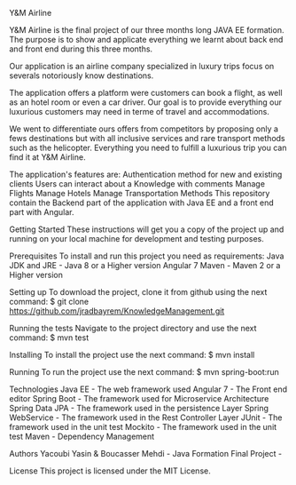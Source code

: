 Y&M Airline

Y&M Airline is the final project of our three months long JAVA EE formation.
The purpose is to show and applicate everything we learnt about back end and front end during this three months.

Our application is an airline company specialized in luxury trips focus on severals notoriously know destinations.

The application offers a platform were customers can book a flight, as well as an hotel room or even a car driver. Our goal is to provide everything our luxurious customers may need in terme of travel and accommodations. 

We went to differentiate ours offers from competitors by proposing only a fews destinations but with all inclusive services and rare transport methods such as the helicopter. Everything you need to fulfill a luxurious trip you can find it at Y&M Airline.


The application's features are:
Authentication method for new and existing clients
Users can interact about a Knowledge with comments
Manage Flights
Manage Hotels
Manage Transportation Methods
This repository contain the Backend part of the application with Java EE and a front end part with Angular.

Getting Started
These instructions will get you a copy of the project up and running on your local machine for development and testing purposes.

Prerequisites
To install and run this project you need as requirements:
Java JDK and JRE - Java 8 or a Higher version
Angular 7
Maven - Maven 2 or a Higher version

Setting up
To download the project, clone it from github using the next command:
$ git clone https://github.com/jradbayrem/KnowledgeManagement.git

Running the tests
Navigate to the project directory and use the next command:
$ mvn test 

Installing
To install the project use the next command:
$ mvn install

Running
To run the project use the next command:
$ mvn spring-boot:run

Technologies
Java EE - The web framework used
Angular 7 - The Front end editor
Spring Boot - The framework used for Microservice Architecture
Spring Data JPA - The framework used in the persistence Layer
Spring WebService - The framework used in the Rest Controller Layer
JUnit - The framework used in the unit test
Mockito - The framework used in the unit test
Maven - Dependency Management

Authors
Yacoubi Yasin & Boucasser Mehdi - Java Formation Final Project - 

License
This project is licensed under the MIT License.
